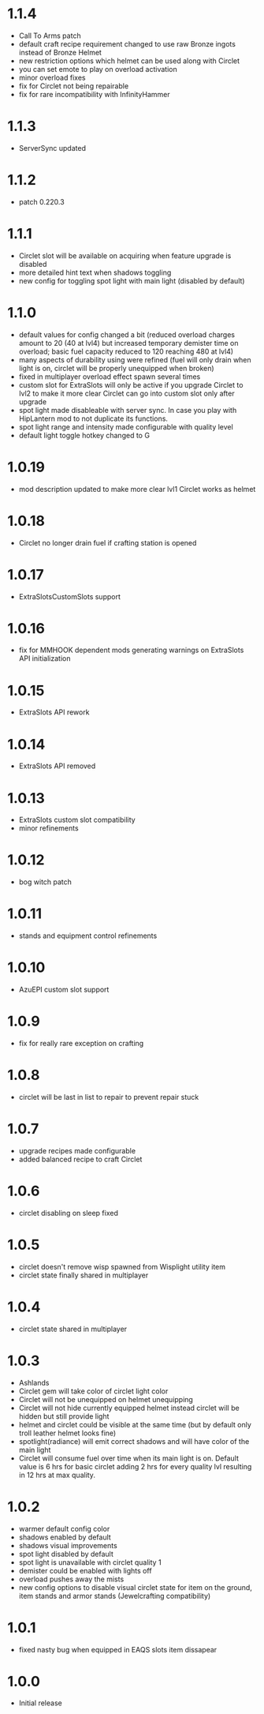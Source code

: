 # 1.1.4
* Call To Arms patch
* default craft recipe requirement changed to use raw Bronze ingots instead of Bronze Helmet
* new restriction options which helmet can be used along with Circlet
* you can set emote to play on overload activation
* minor overload fixes
* fix for Circlet not being repairable
* fix for rare incompatibility with InfinityHammer

# 1.1.3
* ServerSync updated

# 1.1.2
* patch 0.220.3

# 1.1.1
* Circlet slot will be available on acquiring when feature upgrade is disabled
* more detailed hint text when shadows toggling
* new config for toggling spot light with main light (disabled by default)

# 1.1.0
* default values for config changed a bit (reduced overload charges amount to 20 (40 at lvl4) but increased temporary demister time on overload; basic fuel capacity reduced to 120 reaching 480 at lvl4)
* many aspects of durability using were refined (fuel will only drain when light is on, circlet will be properly unequipped when broken)
* fixed in multiplayer overload effect spawn several times
* custom slot for ExtraSlots will only be active if you upgrade Circlet to lvl2 to make it more clear Circlet can go into custom slot only after upgrade
* spot light made disableable with server sync. In case you play with HipLantern mod to not duplicate its functions.
* spot light range and intensity made configurable with quality level
* default light toggle hotkey changed to G

# 1.0.19
* mod description updated to make more clear lvl1 Circlet works as helmet

# 1.0.18
* Circlet no longer drain fuel if crafting station is opened

# 1.0.17
* ExtraSlotsCustomSlots support

# 1.0.16
* fix for MMHOOK dependent mods generating warnings on ExtraSlots API initialization

# 1.0.15
* ExtraSlots API rework

# 1.0.14
* ExtraSlots API removed

# 1.0.13
* ExtraSlots custom slot compatibility
* minor refinements

# 1.0.12
* bog witch patch

# 1.0.11
* stands and equipment control refinements

# 1.0.10
* AzuEPI custom slot support

# 1.0.9
* fix for really rare exception on crafting

# 1.0.8
* circlet will be last in list to repair to prevent repair stuck

# 1.0.7
* upgrade recipes made configurable 
* added balanced recipe to craft Circlet

# 1.0.6
* circlet disabling on sleep fixed

# 1.0.5
* circlet doesn't remove wisp spawned from Wisplight utility item
* circlet state finally shared in multiplayer

# 1.0.4
* circlet state shared in multiplayer

# 1.0.3
* Ashlands
* Circlet gem will take color of circlet light color
* Circlet will not be unequipped on helmet unequipping
* Circlet will not hide currently equipped helmet instead circlet will be hidden but still provide light
* helmet and circlet could be visible at the same time (but by default only troll leather helmet looks fine)
* spotlight(radiance) will emit correct shadows and will have color of the main light
* Circlet will consume fuel over time when its main light is on. Default value is 6 hrs for basic circlet adding 2 hrs for every quality lvl resulting in 12 hrs at max quality.

# 1.0.2
* warmer default config color
* shadows enabled by default
* shadows visual improvements
* spot light disabled by default
* spot light is unavailable with circlet quality 1
* demister could be enabled with lights off
* overload pushes away the mists
* new config options to disable visual circlet state for item on the ground, item stands and armor stands (Jewelcrafting compatibility)

# 1.0.1
* fixed nasty bug when equipped in EAQS slots item dissapear

# 1.0.0
* Initial release